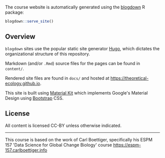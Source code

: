 
The course website is automatically generated using the [blogdown](https://github.com/rstudio/blogdown) R package:



```r
blogdown::serve_site()
```




## Overview

`blogdown` sites use the popular static site generator [Hugo](https://gohugo.io),
which dictates the organizational structure of this repository.

Markdown (and/or `.Rmd`) source files for the pages can be found in `content/`.

Rendered site files are found in `docs/` and hosted at <https://theoretical-ecology.github.io>.

This site is built using [Material Kit](https://github.com/creativetimofficial/material-kit)
which implements Google's Material Design using [Bootstrap](https://getbootstrap.com) CSS.




## License

All content is licensed CC-BY unless otherwise indicated.



---

This course is based on the work of Carl Boettiger, specifically his ESPM 157 'Data Science for Global Change Biology' course <https://espm-157.carlboettiger.info> 
